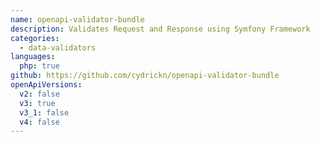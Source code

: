 ```yaml
---
name: openapi-validator-bundle
description: Validates Request and Response using Symfony Framework
categories:
  - data-validators
languages:
  php: true
github: https://github.com/cydrickn/openapi-validator-bundle
openApiVersions:
  v2: false
  v3: true
  v3_1: false
  v4: false
---
```

